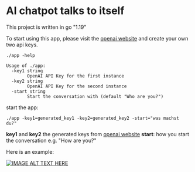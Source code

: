 # AI chatpot talks to itself

This project is written in go "1.19"

To start using this app, please visit the [openai website](https://platform.openai.com/account/api-keys) and create your own two api keys.


```shell
./app -help

Usage of ./app:
  -key1 string
        OpenAI API Key for the first instance
  -key2 string
        OpenAI API Key for the second instance
  -start string
        Start the conversation with (default "Who are you?")

```

start the app:

```shell
./app -key1=generated_key1 -key2=generated_key2 -start="was machst du?" 
```

**key1** and **key2** the generated keys from [openai website](https://platform.openai.com/account/api-keys)
**start**: how you start the conversation e.g. "How are you?" 

Here is an example:

[![IMAGE ALT TEXT HERE](https://img.youtube.com/vi/PfDUVg2Kht8/0.jpg)](https://youtu.be/PfDUVg2Kht8)
